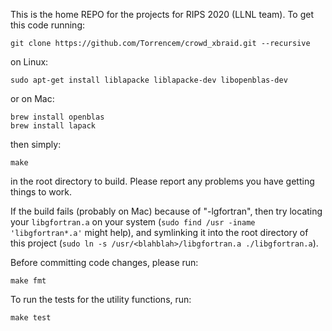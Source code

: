 
This is the home REPO for the projects for RIPS 2020 (LLNL team). To get this code running:

    git clone https://github.com/Torrencem/crowd_xbraid.git --recursive
    
on Linux:

    sudo apt-get install liblapacke liblapacke-dev libopenblas-dev

or on Mac:

    brew install openblas
    brew install lapack

then simply:

    make

in the root directory to build. Please report any problems you have getting things to work.

If the build fails (probably on Mac) because of "-lgfortran", then try locating your `libgfortran.a` on your system (`sudo find /usr -iname 'libgfortran*.a'` might help), and symlinking it into the root directory of this project (`sudo ln -s /usr/<blahblah>/libgfortran.a ./libgfortran.a`).

Before committing code changes, please run:

    make fmt

To run the tests for the utility functions, run:

    make test
